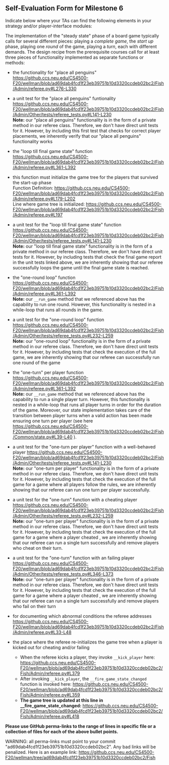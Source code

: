 ## Self-Evaluation Form for Milestone 6

Indicate below where your TAs can find the following elements in your strategy and/or player-interface modules:

The implementation of the "steady state" phase of a board game
typically calls for several different pieces: playing a *complete
game*, the *start up* phase, playing one *round* of the game, playing a *turn*, 
each with different demands. The design recipe from the prerequisite courses call
for at least three pieces of functionality implemented as separate
functions or methods:

- the functionality for "place all penguins"  
https://github.ccs.neu.edu/CS4500-F20/wellman/blob/ad69dab4fcd1f23eb39751b10d3320ccdeb02bc2/Fish/Admin/referee.py#L276-L330

- a unit test for the "place all penguins" funtionality  
https://github.ccs.neu.edu/CS4500-F20/wellman/blob/ad69dab4fcd1f23eb39751b10d3320ccdeb02bc2/Fish/Admin/Other/tests/referee_tests.py#L141-L230  
**Note:** our "place all penguins" functionality is in the form of a private method in our referee class. Therefore, we don't have direct unit tests for it. However, by including this first test that checks for correct player placements, we inherently verify that our "place all penguins" functionality works

- the "loop till final game state"  function  
https://github.ccs.neu.edu/CS4500-F20/wellman/blob/ad69dab4fcd1f23eb39751b10d3320ccdeb02bc2/Fish/Admin/referee.py#L361-L392


- this function must initialize the game tree for the players that survived the start-up phase  
Function Definition: https://github.ccs.neu.edu/CS4500-F20/wellman/blob/ad69dab4fcd1f23eb39751b10d3320ccdeb02bc2/Fish/Admin/referee.py#L179-L202  
Line where game tree is initialized: https://github.ccs.neu.edu/CS4500-F20/wellman/blob/ad69dab4fcd1f23eb39751b10d3320ccdeb02bc2/Fish/Admin/referee.py#L197


- a unit test for the "loop till final game state"  function  
https://github.ccs.neu.edu/CS4500-F20/wellman/blob/ad69dab4fcd1f23eb39751b10d3320ccdeb02bc2/Fish/Admin/Other/tests/referee_tests.py#L141-L230  
**Note:** our "loop till final game state" functionality is in the form of a private method in our referee class. Therefore, we don't have direct unit tests for it. However, by including tests that check the final game report in the unit tests linked above, we are inherently showing that our referee successfully loops the game until the final game state is reached.


- the "one-round loop" function  
https://github.ccs.neu.edu/CS4500-F20/wellman/blob/ad69dab4fcd1f23eb39751b10d3320ccdeb02bc2/Fish/Admin/referee.py#L361-L392    
**Note:** our `__run_game` method that we referenced above has the capability to run one round. However, this functionality is nested in a while-loop that runs all rounds in the game.


- a unit test for the "one-round loop" function  
https://github.ccs.neu.edu/CS4500-F20/wellman/blob/ad69dab4fcd1f23eb39751b10d3320ccdeb02bc2/Fish/Admin/Other/tests/referee_tests.py#L232-L259  
**Note:** our "one-round loop" functionality is in the form of a private method in our referee class. Therefore, we don't have direct unit tests for it. However, by including tests that check the execution of the full game, we are inherently showing that our referee can successfully run one round of the game

- the "one-turn" per player function  
https://github.ccs.neu.edu/CS4500-F20/wellman/blob/ad69dab4fcd1f23eb39751b10d3320ccdeb02bc2/Fish/Admin/referee.py#L361-L392  
**Note:** our `__run_game` method that we referenced above has the capability to run a single player turn. However, this functionality is nested in a while-loop that runs all player turns in order for the duration of the game. Moreover, our state implementation takes care of the transition between player turns when a valid action has been made ensuring one turn per player (see here https://github.ccs.neu.edu/CS4500-F20/wellman/blob/ad69dab4fcd1f23eb39751b10d3320ccdeb02bc2/Fish/Common/state.py#L39-L40 ).


- a unit test for the "one-turn per player" function with a well-behaved player 
https://github.ccs.neu.edu/CS4500-F20/wellman/blob/ad69dab4fcd1f23eb39751b10d3320ccdeb02bc2/Fish/Admin/Other/tests/referee_tests.py#L141-L230    
**Note:** our "one-turn per player" functionality is in the form of a private method in our referee class. Therefore, we don't have direct unit tests for it. However, by including tests that check the execution of the full game for a game where all players follow the rules, we are inherently showing that our referee can run one turn per player successfully.


- a unit test for the "one-turn" function with a cheating player  
https://github.ccs.neu.edu/CS4500-F20/wellman/blob/ad69dab4fcd1f23eb39751b10d3320ccdeb02bc2/Fish/Admin/Other/tests/referee_tests.py#L232-L259    
**Note:** our "one-turn per player" functionality is in the form of a private method in our referee class. Therefore, we don't have direct unit tests for it. However, by including tests that check the execution of the full game for a game where a player cheated , we are inherently showing that our referee can run a single turn successfully and remove players who cheat on their turn.


- a unit test for the "one-turn" function with an failing player  
https://github.ccs.neu.edu/CS4500-F20/wellman/blob/ad69dab4fcd1f23eb39751b10d3320ccdeb02bc2/Fish/Admin/Other/tests/referee_tests.py#L346-L373    
**Note:** our "one-turn per player" functionality is in the form of a private method in our referee class. Therefore, we don't have direct unit tests for it. However, by including tests that check the execution of the full game for a game where a player cheated , we are inherently showing that our referee can run a single turn successfully and remove players who fail on their turn


- for documenting which abnormal conditions the referee addresses  
https://github.ccs.neu.edu/CS4500-F20/wellman/blob/ad69dab4fcd1f23eb39751b10d3320ccdeb02bc2/Fish/Admin/referee.py#L33-L48


- the place where the referee re-initializes the game tree when a player is kicked out for cheating and/or failing  
  - When the referee kicks a player, they invoke `__kick_player` here: https://github.ccs.neu.edu/CS4500-F20/wellman/blob/ad69dab4fcd1f23eb39751b10d3320ccdeb02bc2/Fish/Admin/referee.py#L379  
  - After invoking `__kick_player`, the `__fire_game_state_changed` function is invoked here: https://github.ccs.neu.edu/CS4500-F20/wellman/blob/ad69dab4fcd1f23eb39751b10d3320ccdeb02bc2/Fish/Admin/referee.py#L359  
  - **The game tree is updated at this line in __fire_game_state_changed:** https://github.ccs.neu.edu/CS4500-F20/wellman/blob/ad69dab4fcd1f23eb39751b10d3320ccdeb02bc2/Fish/Admin/referee.py#L418  



**Please use GitHub perma-links to the range of lines in specific
file or a collection of files for each of the above bullet points.**

  WARNING: all perma-links must point to your commit "ad69dab4fcd1f23eb39751b10d3320ccdeb02bc2".
  Any bad links will be penalized.
  Here is an example link:
    <https://github.ccs.neu.edu/CS4500-F20/wellman/tree/ad69dab4fcd1f23eb39751b10d3320ccdeb02bc2/Fish>

